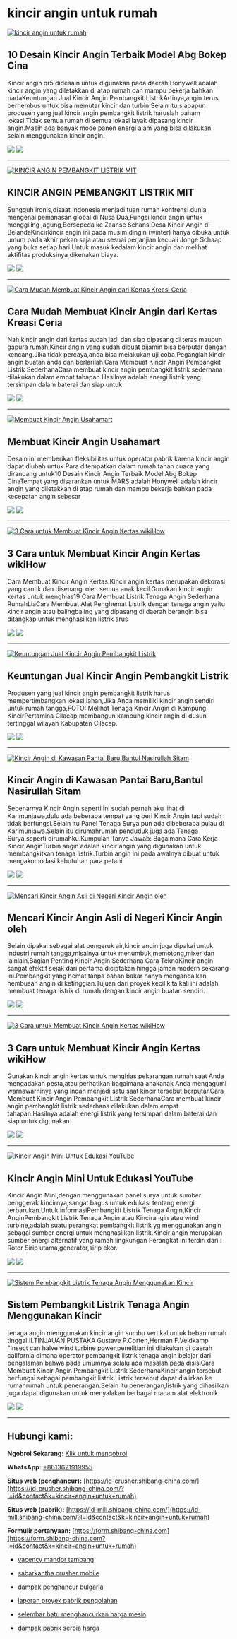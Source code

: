 # kincir angin untuk rumah

<a href="https://swt.shibang-china.com/?l=id&img&k=kincir+angin+untuk+rumah" target="_blank">![kincir angin untuk rumah](http://static.shibang-china.com/all-800x300/724.jpg)</a>

## 10 Desain Kincir Angin Terbaik Model Abg Bokep Cina
Kincir angin qr5 didesain untuk digunakan pada daerah Honywell adalah kincir angin yang diletakkan di atap rumah dan mampu bekerja bahkan padaKeuntungan Jual Kincir Angin Pembangkit ListrikArtinya,angin terus berhembus untuk bisa memutar kincir dan turbin.Selain itu,siapapun produsen yang jual kincir angin pembangkit listrik haruslah paham lokasi.Tidak semua rumah di semua lokasi layak dipasang kincir angin.Masih ada banyak mode panen energi alam yang bisa dilakukan selain menggunakan kincir angin.


<a href="https://whatsapp.shibangsoft.com/WhatsApp.php" target="_blank" title="WhatsApp">![](http://static.shibang-china.com/icon/whatsapp.png)</a> <a href="https://swt.shibang-china.com/?l=id&icon&k=kincir+angin+untuk+rumah" target="_blank">![](http://static.shibang-china.com/icon/chat-id.png)</a>

---

<a href="https://swt.shibang-china.com/?l=id&img&k=kincir+angin+untuk+rumah" target="_blank">![KINCIR ANGIN PEMBANGKIT LISTRIK MIT](http://static.shibang-china.com/all-800x300/686.jpg)</a>

## KINCIR ANGIN PEMBANGKIT LISTRIK MIT
Sungguh ironis,disaat Indonesia menjadi tuan rumah konfrensi dunia mengenai pemanasan global di Nusa Dua,Fungsi kincir angin untuk menggiling jagung,Bersepeda ke Zaanse Schans,Desa Kincir Angin di BelandaKincirkincir angin ini pada musim dingin (winter) hanya dibuka untuk umum pada akhir pekan saja atau sesuai perjanjian kecuali Jonge Schaap yang buka setiap hari.Untuk masuk kedalam kincir angin dan melihat aktifitas produksinya dikenakan biaya.


<a href="https://whatsapp.shibangsoft.com/WhatsApp.php" target="_blank" title="WhatsApp">![](http://static.shibang-china.com/icon/whatsapp.png)</a> <a href="https://swt.shibang-china.com/?l=id&icon&k=kincir+angin+untuk+rumah" target="_blank">![](http://static.shibang-china.com/icon/chat-id.png)</a>

---

<a href="https://swt.shibang-china.com/?l=id&img&k=kincir+angin+untuk+rumah" target="_blank">![Cara Mudah Membuat Kincir Angin dari Kertas Kreasi Ceria](http://static.shibang-china.com/all-800x300/898.jpg)</a>

## Cara Mudah Membuat Kincir Angin dari Kertas Kreasi Ceria
Nah,kincir angin dari kertas sudah jadi dan siap dipasang di teras maupun gapura rumah.Kincir angin yang sudah dibuat dijamin bisa berputar dengan kencang.Jika tidak percaya,anda bisa melakukan uji coba.Peganglah kincir angin buatan anda dan berlarilah.Cara Membuat Kincir Angin Pembangkit Listrik SederhanaCara membuat kincir angin pembangkit listrik sederhana dilakukan dalam empat tahapan.Hasilnya adalah energi listrik yang tersimpan dalam baterai dan siap untuk


<a href="https://whatsapp.shibangsoft.com/WhatsApp.php" target="_blank" title="WhatsApp">![](http://static.shibang-china.com/icon/whatsapp.png)</a> <a href="https://swt.shibang-china.com/?l=id&icon&k=kincir+angin+untuk+rumah" target="_blank">![](http://static.shibang-china.com/icon/chat-id.png)</a>

---

<a href="https://swt.shibang-china.com/?l=id&img&k=kincir+angin+untuk+rumah" target="_blank">![Membuat Kincir Angin Usahamart](http://static.shibang-china.com/all-800x300/173.jpg)</a>

## Membuat Kincir Angin Usahamart
Desain ini memberikan fleksibilitas untuk operator pabrik karena kincir angin dapat diubah untuk Para ditempatkan dalam rumah tahan cuaca yang dirancang untuk10 Desain Kincir Angin Terbaik Model Abg Bokep CinaTempat yang disarankan untuk MARS adalah Honywell adalah kincir angin yang diletakkan di atap rumah dan mampu bekerja bahkan pada kecepatan angin sebesar


<a href="https://whatsapp.shibangsoft.com/WhatsApp.php" target="_blank" title="WhatsApp">![](http://static.shibang-china.com/icon/whatsapp.png)</a> <a href="https://swt.shibang-china.com/?l=id&icon&k=kincir+angin+untuk+rumah" target="_blank">![](http://static.shibang-china.com/icon/chat-id.png)</a>

---

<a href="https://swt.shibang-china.com/?l=id&img&k=kincir+angin+untuk+rumah" target="_blank">![3 Cara untuk Membuat Kincir Angin Kertas wikiHow](http://static.shibang-china.com/all-800x300/480.jpg)</a>

## 3 Cara untuk Membuat Kincir Angin Kertas wikiHow
Cara Membuat Kincir Angin Kertas.Kincir angin kertas merupakan dekorasi yang cantik dan disenangi oleh semua anak kecil.Gunakan kincir angin kertas untuk menghias19 Cara Membuat Listrik Tenaga Angin Sederhana RumahLiaCara Membuat Alat Penghemat Listrik dengan tenaga angin yaitu kincir angin atau balingbaling yang dipasang di daerah berangin bisa ditangkap untuk menghasilkan listrik arus


<a href="https://whatsapp.shibangsoft.com/WhatsApp.php" target="_blank" title="WhatsApp">![](http://static.shibang-china.com/icon/whatsapp.png)</a> <a href="https://swt.shibang-china.com/?l=id&icon&k=kincir+angin+untuk+rumah" target="_blank">![](http://static.shibang-china.com/icon/chat-id.png)</a>

---

<a href="https://swt.shibang-china.com/?l=id&img&k=kincir+angin+untuk+rumah" target="_blank">![Keuntungan Jual Kincir Angin Pembangkit Listrik](http://static.shibang-china.com/all-800x300/1504.jpg)</a>

## Keuntungan Jual Kincir Angin Pembangkit Listrik
Produsen yang jual kincir angin pembangkit listrik harus mempertimbangkan lokasi,lahan,Jika Anda memiliki kincir angin sendiri untuk rumah tangga,FOTO: Melihat Tenaga Kincir Angin di Kampung KincirPertamina Cilacap,membangun kampung kincir angin di dusun tertinggal wilayah Kabupaten Cilacap.


<a href="https://whatsapp.shibangsoft.com/WhatsApp.php" target="_blank" title="WhatsApp">![](http://static.shibang-china.com/icon/whatsapp.png)</a> <a href="https://swt.shibang-china.com/?l=id&icon&k=kincir+angin+untuk+rumah" target="_blank">![](http://static.shibang-china.com/icon/chat-id.png)</a>

---

<a href="https://swt.shibang-china.com/?l=id&img&k=kincir+angin+untuk+rumah" target="_blank">![Kincir Angin di Kawasan Pantai Baru,Bantul Nasirullah Sitam](http://static.shibang-china.com/all-800x300/168.jpg)</a>

## Kincir Angin di Kawasan Pantai Baru,Bantul Nasirullah Sitam
Sebenarnya Kincir Angin seperti ini sudah pernah aku lihat di Karimunjawa,dulu ada beberapa tempat yang beri Kincir Angin tapi sudah tidak berfungsi.Selain itu Panel Tenaga Surya pun ada dibeberapa pulau di Karimunjawa.Selain itu dirumahrumah penduduk juga ada Tenaga Surya,seperti dirumahku.Kumpulan Tanya Jawab: Bagaimana Cara Kerja Kincir AnginTurbin angin adalah kincir angin yang digunakan untuk membangkitkan tenaga listrik.Turbin angin ini pada awalnya dibuat untuk mengakomodasi kebutuhan para petani


<a href="https://whatsapp.shibangsoft.com/WhatsApp.php" target="_blank" title="WhatsApp">![](http://static.shibang-china.com/icon/whatsapp.png)</a> <a href="https://swt.shibang-china.com/?l=id&icon&k=kincir+angin+untuk+rumah" target="_blank">![](http://static.shibang-china.com/icon/chat-id.png)</a>

---

<a href="https://swt.shibang-china.com/?l=id&img&k=kincir+angin+untuk+rumah" target="_blank">![Mencari Kincir Angin Asli di Negeri Kincir Angin oleh](http://static.shibang-china.com/all-800x300/24.jpg)</a>

## Mencari Kincir Angin Asli di Negeri Kincir Angin oleh
Selain dipakai sebagai alat pengeruk air,kincir angin juga dipakai untuk industri rumah tangga,misalnya untuk menumbuk,memotong,mixer dan lainlain.Bagian Penting Kincir Angin Sederhana Cara TeknoKincir angin sangat efektif sejak dari pertama diciptakan hingga jaman modern sekarang ini.Pembangkit yang hemat tanpa bahan bakar hanya mengandalkan hembusan angin di ketinggian.Tujuan dari proyek kecil kita kali ini adalah membuat tenaga listrik di rumah dengan kincir angin buatan sendiri.


<a href="https://whatsapp.shibangsoft.com/WhatsApp.php" target="_blank" title="WhatsApp">![](http://static.shibang-china.com/icon/whatsapp.png)</a> <a href="https://swt.shibang-china.com/?l=id&icon&k=kincir+angin+untuk+rumah" target="_blank">![](http://static.shibang-china.com/icon/chat-id.png)</a>

---

<a href="https://swt.shibang-china.com/?l=id&img&k=kincir+angin+untuk+rumah" target="_blank">![3 Cara untuk Membuat Kincir Angin Kertas wikiHow](http://static.shibang-china.com/all-800x300/1479.jpg)</a>

## 3 Cara untuk Membuat Kincir Angin Kertas wikiHow
Gunakan kincir angin kertas untuk menghias pekarangan rumah saat Anda mengadakan pesta,atau perhatikan bagaimana anakanak Anda mengagumi warnawarninya yang indah menjadi satu saat kincir tersebut berputar.Cara Membuat Kincir Angin Pembangkit Listrik SederhanaCara membuat kincir angin pembangkit listrik sederhana dilakukan dalam empat tahapan.Hasilnya adalah energi listrik yang tersimpan dalam baterai dan siap untuk digunakan.


<a href="https://whatsapp.shibangsoft.com/WhatsApp.php" target="_blank" title="WhatsApp">![](http://static.shibang-china.com/icon/whatsapp.png)</a> <a href="https://swt.shibang-china.com/?l=id&icon&k=kincir+angin+untuk+rumah" target="_blank">![](http://static.shibang-china.com/icon/chat-id.png)</a>

---

<a href="https://swt.shibang-china.com/?l=id&img&k=kincir+angin+untuk+rumah" target="_blank">![Kincir Angin Mini Untuk Edukasi YouTube](http://static.shibang-china.com/all-800x300/320.jpg)</a>

## Kincir Angin Mini Untuk Edukasi YouTube
Kincir Angin Mini,dengan menggunakan panel surya untuk sumber penggerak kincirnya,sangat bagus untuk edukasi tentang energi terbarukan.Untuk informasiPembangkit Listrik Tenaga Angin,Kincir AnginPembangkit Listrik Tenaga Angin atau Kincirangin atau wind turbine,adalah suatu perangkat pembangkit listrik yg menggunakan angin sebagai sumber energi untuk menghasilkan listrik.Kincir angin merupakan sumber energi alternatif yang ramah lingkungan Perangkat ini terdiri dari : Rotor Sirip utama,generator,sirip ekor.


<a href="https://whatsapp.shibangsoft.com/WhatsApp.php" target="_blank" title="WhatsApp">![](http://static.shibang-china.com/icon/whatsapp.png)</a> <a href="https://swt.shibang-china.com/?l=id&icon&k=kincir+angin+untuk+rumah" target="_blank">![](http://static.shibang-china.com/icon/chat-id.png)</a>

---

<a href="https://swt.shibang-china.com/?l=id&img&k=kincir+angin+untuk+rumah" target="_blank">![Sistem Pembangkit Listrik Tenaga Angin Menggunakan Kincir](http://static.shibang-china.com/all-800x300/262.jpg)</a>

## Sistem Pembangkit Listrik Tenaga Angin Menggunakan Kincir
tenaga angin menggunakan kincir angin sumbu vertikal untuk beban rumah tinggal.II.TINJAUAN PUSTAKA Gustave P.Corten,Herman F.Veldkamp "Insect can halve wind turbine power,penelitian ini dilakukan di daerah california dimana operator pembangkit listrik tenaga angin belajar dari pengalaman bahwa pada umumnya selalu ada masalah pada disisiCara Membuat Kincir Angin Pembangkit Listrik SederhanaKincir angin tersebut berfungsi sebagai pembangkit listrik.Listrik tersebut dapat dialirkan ke rumahrumah untuk penerangan.Selain itu penerangan,listrik yang dihasilkan juga dapat digunakan untuk menyalakan berbagai macam alat elektronik.


<a href="https://whatsapp.shibangsoft.com/WhatsApp.php" target="_blank" title="WhatsApp">![](http://static.shibang-china.com/icon/whatsapp.png)</a> <a href="https://swt.shibang-china.com/?l=id&icon&k=kincir+angin+untuk+rumah" target="_blank">![](http://static.shibang-china.com/icon/chat-id.png)</a>

---
## Hubungi kami:

**Ngobrol Sekarang:** [Klik untuk mengobrol](https://swt.shibang-china.com?l=id&contact&k=kincir+angin+untuk+rumah)

**WhatsApp:**  [+8613621919955](https://whatsapp.shibangsoft.com/WhatsApp.php)

**Situs web (penghancur):** [https://id-crusher.shibang-china.com/](https://id-crusher.shibang-china.com/?l=id&contact&k=kincir+angin+untuk+rumah)

**Situs web (pabrik):** [https://id-mill.shibang-china.com/](https://id-mill.shibang-china.com/?l=id&contact&k=kincir+angin+untuk+rumah)

**Formulir pertanyaan:** [https://form.shibang-china.com](https://form.shibang-china.com?l=id&contact&k=kincir+angin+untuk+rumah)

* [vacency mandor tambang](../41/vacency%20mandor%20tambang.md)

* [sabarkantha crusher mobile](../50/sabarkantha%20crusher%20mobile.md)

* [dampak penghancur bulgaria](../44/dampak%20penghancur%20bulgaria.md)

* [laporan proyek pabrik pengolahan](../50/laporan%20proyek%20pabrik%20pengolahan.md)

* [selembar batu menghancurkan harga mesin](../41/selembar%20batu%20menghancurkan%20harga%20mesin.md)

* [dampak pabrik serbia harga](../45/dampak%20pabrik%20serbia%20harga.md)